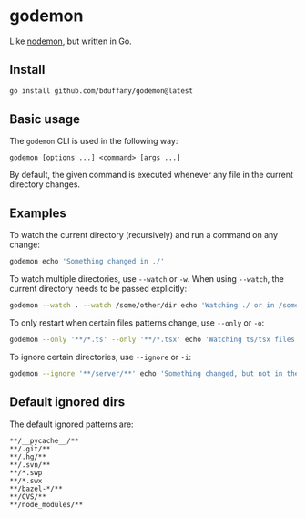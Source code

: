 # godemon

Like [nodemon](https://github.com/remy/nodemon), but written in Go.

## Install

```bash
go install github.com/bduffany/godemon@latest
```

## Basic usage

The `godemon` CLI is used in the following way:

```
godemon [options ...] <command> [args ...]
```

By default, the given command is executed whenever any file in the current
directory changes.

## Examples

To watch the current directory (recursively) and run a command on any change:

```bash
godemon echo 'Something changed in ./'
```

To watch multiple directories, use `--watch` or `-w`. When using `--watch`,
the current directory needs to be passed explicitly:

```bash
godemon --watch . --watch /some/other/dir echo 'Watching ./ or in /some/other/dir'
```

To only restart when certain files patterns change, use `--only` or `-o`:

```bash
godemon --only '**/*.ts' --only '**/*.tsx' echo 'Watching ts/tsx files in ./'
```

To ignore certain directories, use `--ignore` or `-i`:

```bash
godemon --ignore '**/server/**' echo 'Something changed, but not in the /server/ dir'
```

## Default ignored dirs

The default ignored patterns are:

```
**/__pycache__/**
**/.git/**
**/.hg/**
**/.svn/**
**/*.swp
**/*.swx
**/bazel-*/**
**/CVS/**
**/node_modules/**
```
